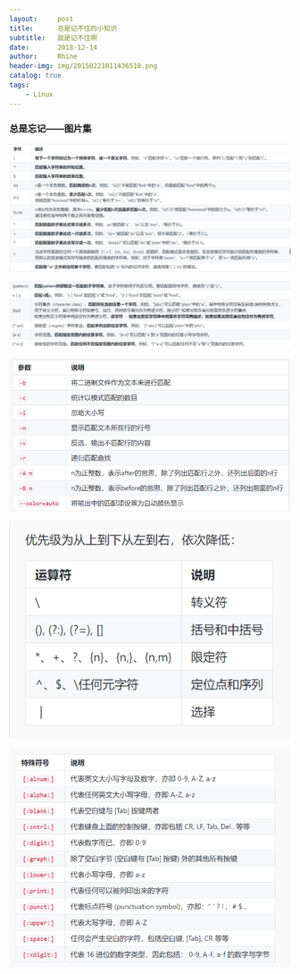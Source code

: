 ```yaml
---
layout:     post
title:      总是记不住的小知识
subtitle:   就是记不住啊
date:       2018-12-14
author:     Rhine
header-img: img/20150221011436510.png
catalog: true
tags:
    - Linux
---
```




### 总是忘记——图片集
![](https://github.com/RhineZhao/RhineZhao.github.io/blob/master/img/01.png)


![](https://github.com/RhineZhao/RhineZhao.github.io/blob/master/img/02.png)



![](https://github.com/RhineZhao/RhineZhao.github.io/blob/master/img/03.png)



![](https://github.com/RhineZhao/RhineZhao.github.io/blob/master/img/04.png)



![](https://github.com/RhineZhao/RhineZhao.github.io/blob/master/img/05.png)
